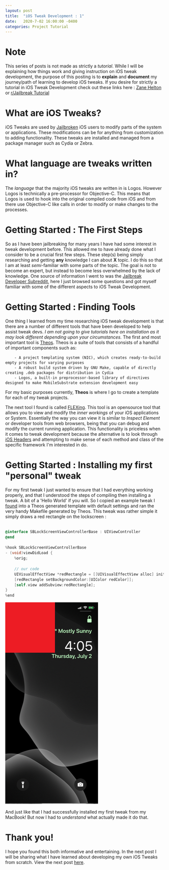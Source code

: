 ```yaml
---
layout: post
title:  "iOS Tweak Development : 1"
date:   2020-7-02 16:00:00 -0400
categories: Project Tutorial
---
```

# Note
This series of posts is not made as strictly a *tutorial*. While I will be explaining how things work and giving instruction on iOS tweak development, the purpose of this posting is to **explain** and **document** my journey/path of learning to develop iOS tweaks. If you desire for strictly a tutorial in iOS Tweak Development check out these links here :
[Zane Helton](https://www.youtube.com/watch?v=uNXd4KLLjhk&list=PLFWEDfSyl7h_K8Ew4rwTzlUPgWU7nKYri) or [r/Jailbreak Tutorial](https://www.reddit.com/r/jailbreak/comments/839bnv/tutorial_how_to_get_into_tweak_development_for/)

# What are iOS Tweaks?
iOS Tweaks are used by [Jailbroken](https://www.reddit.com/r/jailbreak/) iOS users to modify parts of the system or applications. These modifications can be for anything from customization to adding functionality. These tweaks are installed and managed from a package manager such as Cydia or Zebra. 

# What language are tweaks written in?
The *language* that the majority iOS tweaks are written in is Logos. However Logos is technically a pre-processor for Objective-C. This means that Logos is used to hook into the original compiled code from iOS and from there use Objective-C like calls in order to modify or make changes to the processes.

# Getting Started : The First Steps
So as I have been jailbreaking for many years I have had some interest in tweak development before. This allowed me to have already done what I consider to be a crucial first few steps. These step(s) being simply researching and getting **any** knowledge I can about **X** topic. I do this so that I am at least *semi*-familiar with some parts of the topic. The goal is not to become an expert, but instead to become less overwhelmed by the lack of knowledge. One source of information I went to was the [Jailbreak Developer Subreddit](https://www.reddit.com/r/jailbreakdevelopers/), here I just browsed some questions and got myself familiar with some of the different aspects to iOS Tweak Development. 

# Getting Started : Finding Tools
One thing I learned from my time researching iOS tweak development is that there are a number of different tools that have been developed to help assist tweak devs. *I am not going to give tutorials here on installation as it may look different depending upon your circumstances.* The first and most important tool is [Theos](http://iphonedevwiki.net/index.php/Theos). Theos is a suite of tools that consists of a handful of important components such as:
```
    - A project templating system (NIC), which creates ready-to-build empty projects for varying purposes
    - A robust build system driven by GNU Make, capable of directly creating .deb packages for distribution in Cydia
    - Logos, a built-in preprocessor-based library of directives designed to make MobileSubstrate extension development easy
```
For my basic purposes currently, **Theos** is where I go to create a template for each of my tweak projects.

The next tool I found is called [FLEXing](https://github.com/NSExceptional/FLEXing). This tool is an opensource tool that allows you to view and modify the *inner workings* of your iOS applications or System. Essentially the way you can view it is similar to *Inspect Element* or developer tools from web browsers, being that you can debug and modify the current running application. This functionality is priceless when it comes to tweak development because the alternative is to look through [iOS Headers](https://developer.limneos.net/index.php?ios=13.1.3) and attempting to make sense of each method and class of the specific framework I'm interested in do. 

# Getting Started : Installing my first "personal" tweak
For my first tweak I just wanted to ensure that I had everything working properly, and that I understood the steps of compiling then installing a tweak. A bit of a 'Hello World' if you will. So I copied an example tweak I [found](https://github.com/ZaneH/Tweak-Series/tree/master/redrectangle) into a Theos generated template with default settings and ran the very handy Makefile generated by Theos. This tweak was rather simple it simply draws a red rectangle on the lockscreen : 
```objective-c

@interface SBLockScreenViewControllerBase : UIViewController
@end

%hook SBLockScreenViewControllerBase
- (void)viewDidLoad {
	%orig;

	// our code
	UIVisualEffectView *redRectangle = [[UIVisualEffectView alloc] initWithFrame:CGRectMake(0, 0, 200, 200)];
	[redRectangle setBackgroundColor:[UIColor redColor]];
	[self.view addSubview:redRectangle];
}
%end

```

![Success](/assets/RedRectangleScreenshot.png)

And just like that I had successfully installed my first tweak from my MacBook! But now I had to *understand* what actually made it do that.

# Thank you!
I hope you found this both informative and entertaining. In the next post I will be sharing what I have learned about developing my own iOS Tweaks from scratch. View the next post [here](https://cwcaude.github.io/project/tutorial/2020/07/04/iOS-tweak-dev-2.html).
